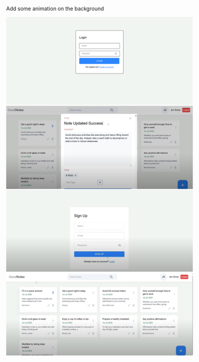 Add some animation on the background


![image alt](https://github.com/visheshjain392/notes_web/blob/main/Note-app/Screenshot%202025-04-09%20215101.png?raw=true)
![image alt](https://github.com/visheshjain392/notes_web/blob/main/Note-app/Screenshot%202025-04-09%20215406.png)
![image alt](https://github.com/visheshjain392/notes_web/blob/main/Note-app/Screenshot%202025-04-09%20215336.png)
![image alt](https://github.com/visheshjain392/notes_web/blob/main/Note-app/Screenshot%202025-04-09%20215304.png)
